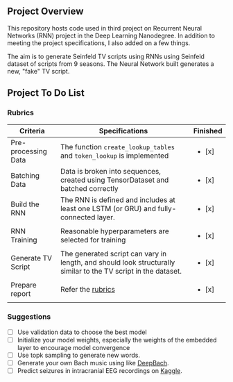 ## Project Overview

This repository hosts code used in third project on Recurrent Neural Networks (RNN) project in the Deep Learning Nanodegree. In addition to meeting the project specifications, I also added on a few things. 

The aim is to generate Seinfeld TV scripts using RNNs using Seinfeld dataset of scripts from 9 seasons. The Neural Network built generates a new, "fake" TV script. 

## Project To Do List

### Rubrics
| Criteria                                           | Specifications                                                                                                                                                                                        | Finished |
|----------------------------------------------------|-------------------------------------------------------------------------------------------------------------------------------------------------------------------------------------------------------|----------------|
| Pre-processing Data | The function `create_lookup_tables` and `token_lookup` is implemented |<ul><li>[x] </li></ul>|
| Batching Data    | Data is broken into sequences, created using TensorDataset and batched correctly  |<ul><li>[x] </li></ul>|
| Build the RNN    | The RNN is defined and includes at least one LSTM (or GRU) and fully-connected layer.  |<ul><li>[x] </li></ul>|
| RNN Training | Reasonable hyperparameters are selected for training   |<ul><li>[x] </li></ul>|
|Generate TV Script | The generated script can vary in length, and should look structurally similar to the TV script in the dataset.  |<ul><li>[x] </li></ul>|
| Prepare report    | Refer the [rubrics](https://review.udacity.com/#!/rubrics/2260/view)  |<ul><li>[x] </li></ul>|


### Suggestions
- [ ] Use validation data to choose the best model
- [ ] Initialize your model weights, especially the weights of the embedded layer to encourage model convergence
- [ ] Use topk sampling to generate new words.
- [ ] Generate your own Bach music using like [DeepBach](https://arxiv.org/pdf/1612.01010.pdf).
- [ ] Predict seizures in intracranial EEG recordings on [Kaggle](https://www.kaggle.com/c/seizure-prediction).
